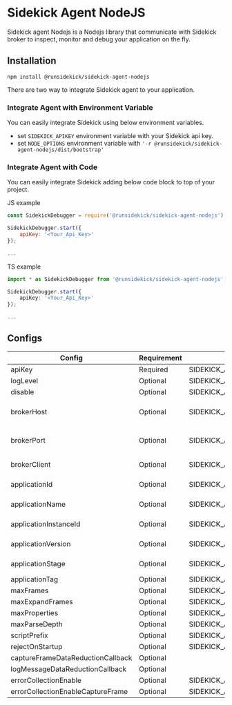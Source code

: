 # Sidekick Agent NodeJS

Sidekick agent Nodejs is a Nodejs library that communicate with Sidekick broker to inspect, monitor and debug your application on the fly.

## Installation

```
npm install @runsidekick/sidekick-agent-nodejs
```

There are two way to integrate Sidekick agent to your application.

### Integrate Agent with Environment Variable

You can easily integrate Sidekick using below environment variables.

* set ``SIDEKICK_APIKEY`` environment variable with your Sidekick api key. 
* set ``NODE_OPTIONS`` environment variable with `` '-r @runsidekick/sidekick-agent-nodejs/dist/bootstrap' ``

### Integrate Agent with Code

You can easily integrate Sidekick adding below code block to top of your project.

JS example
``` js
const SidekickDebugger = require('@runsidekick/sidekick-agent-nodejs');

SidekickDebugger.start({ 
    apiKey: '<Your_Api_Key>'
});

...
```

TS example
``` ts
import * as SidekickDebugger from '@runsidekick/sidekick-agent-nodejs';

SidekickDebugger.start({ 
    apiKey: '<Your_Api_Key>'
});

...

```

## Configs

| Config                                        | Requirement       | Environment Variable                          | Default
| ---                                           | ---               | ---                                           | ---
| apiKey <string>                               | Required          | SIDEKICK_APIKEY                               | None
| logLevel <string>                             | Optional          | SIDEKICK_AGENT_LOG_LEVEL                      | info
| disable <boolean>                             | Optional          | SIDEKICK_AGENT_DISABLE                        | false
| brokerHost <string>                           | Optional          | SIDEKICK_AGENT_BROKER_HOST                    | Sidekick broker address
| brokerPort <string>                           | Optional          | SIDEKICK_AGENT_BROKER_PORT                    | Sidekick broker port
| brokerClient <string>                         | Optional          | SIDEKICK_AGENT_BROKER_CLIENT                  | Logged in user
| applicationId <string>                        | Optional          | SIDEKICK_AGENT_APPLICATION_ID                 | Generated by agent
| applicationName <string>                      | Optional          | SIDEKICK_AGENT_APPLICATION_NAME               | Empty string
| applicationInstanceId <string>                | Optional          | SIDEKICK_AGENT_APPLICATION_INSTANCE_ID        | Generated by agent
| applicationVersion <string>                   | Optional          | SIDEKICK_AGENT_APPLICATION_VERSION            | Empty string
| applicationStage <string>                     | Optional          | SIDEKICK_AGENT_APPLICATION_STAGE              | Empty string
| applicationTag <map>                          | Optional          | SIDEKICK_AGENT_APPLICATION_TAG                | None
| maxFrames <number>                            | Optional          | SIDEKICK_AGENT_MAX_FRAMES                     | 20
| maxExpandFrames <number>                      | Optional          | SIDEKICK_AGENT_MAX_EXPAND_FRAMES              | 1
| maxProperties <number>                        | Optional          | SIDEKICK_AGENT_MAX_PROPERTIES                 | 10
| maxParseDepth <number>                        | Optional          | SIDEKICK_AGENT_MAX_PARSE_DEPTH                | 3
| scriptPrefix <string>                         | Optional          | SIDEKICK_AGENT_SCRIPT_PREFIX                  | None
| rejectOnStartup <boolean>                     | Optional          | SIDEKICK_AGENT_REJECT_ON_STARTUP              | false
| captureFrameDataReductionCallback <function>  | Optional          |                                               | None
| logMessageDataReductionCallback <function>    | Optional          |                                               | None
| errorCollectionEnable <boolean>               | Optional          | SIDEKICK_AGENT_ERROR_COLLECTION_ENABLE        | false
| errorCollectionEnableCaptureFrame <boolean>   | Optional          | SIDEKICK_AGENT_ERROR_COLLECTION_CAPTURE_FRAME | false